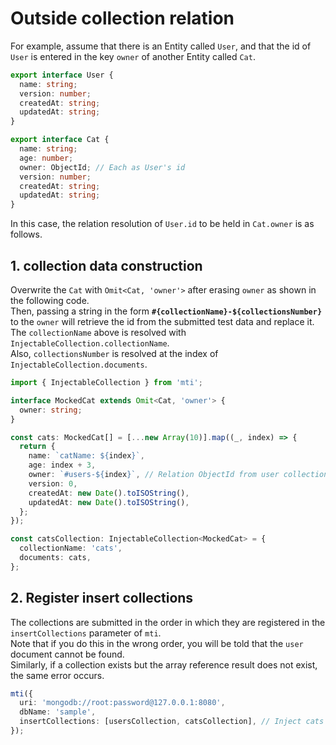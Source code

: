 # Outside collection relation

For example, assume that there is an Entity called `User`, and that the id of `User` is entered in the key `owner` of another Entity called `Cat`.

```ts
export interface User {
  name: string;
  version: number;
  createdAt: string;
  updatedAt: string;
}

export interface Cat {
  name: string;
  age: number;
  owner: ObjectId; // Each as User's id
  version: number;
  createdAt: string;
  updatedAt: string;
}
```

In this case, the relation resolution of `User.id` to be held in `Cat.owner` is as follows.

## 1. collection data construction

Overwrite the `Cat` with `Omit<Cat, 'owner'>` after erasing `owner` as shown in the following code.  
Then, passing a string in the form **`#{collectionName}-${collectionsNumber}`** to the `owner` will retrieve the id from the submitted test data and replace it.  
The `collectionName` above is resolved with `InjectableCollection.collectionName`.  
Also, `collectionsNumber` is resolved at the index of `InjectableCollection.documents`.

```ts
import { InjectableCollection } from 'mti';

interface MockedCat extends Omit<Cat, 'owner'> {
  owner: string;
}

const cats: MockedCat[] = [...new Array(10)].map((_, index) => {
  return {
    name: `catName: ${index}`,
    age: index + 3,
    owner: `#users-${index}`, // Relation ObjectId from user collection's index
    version: 0,
    createdAt: new Date().toISOString(),
    updatedAt: new Date().toISOString(),
  };
});

const catsCollection: InjectableCollection<MockedCat> = {
  collectionName: 'cats',
  documents: cats,
};
```

## 2. Register insert collections

The collections are submitted in the order in which they are registered in the `insertCollections` parameter of `mti`.  
Note that if you do this in the wrong order, you will be told that the `user` document cannot be found.  
Similarly, if a collection exists but the array reference result does not exist, the same error occurs.

```ts
mti({
  uri: 'mongodb://root:password@127.0.0.1:8080',
  dbName: 'sample',
  insertCollections: [usersCollection, catsCollection], // Inject cats after users injected
});
```
